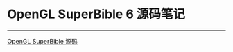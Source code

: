 # OpenGL SuperBible 6 源码笔记
-------------------------------------------------------
[OpenGL SuperBible 源码](/OpenGLSuperBible6/README.md)
